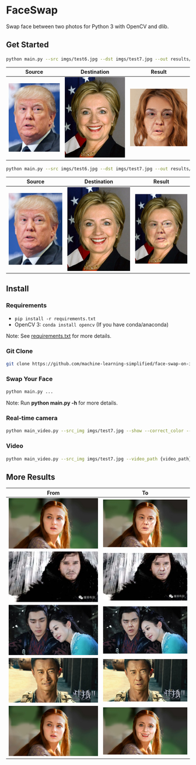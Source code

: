 # FaceSwap
Swap face between two photos for Python 3 with OpenCV and dlib.

## Get Started
```sh
python main.py --src imgs/test6.jpg --dst imgs/test7.jpg --out results/output6_7.jpg --correct_color
```

| Source | Destination | Result |
| --- | --- | --- |
|![](imgs/test6.jpg) | ![](imgs/test7.jpg) | ![](results/output6_7.jpg) |

```sh
python main.py --src imgs/test6.jpg --dst imgs/test7.jpg --out results/output6_7_2d.jpg --correct_color --warp_2d
```

| Source | Destination | Result |
| --- | --- | --- |
|![](imgs/test6.jpg) | ![](imgs/test7.jpg) | ![](results/output6_7_2d.jpg) |


## Install
### Requirements
* `pip install -r requirements.txt`
* OpenCV 3: `conda install opencv` (If you have conda/anaconda)

Note: See [requirements.txt](requirements.txt) for more details.
### Git Clone
```sh
git clone https://github.com/machine-learning-simplified/face-swap-on-image-or-video.git
```
### Swap Your Face
```sh
python main.py ...
```
Note: Run **python main.py -h** for more details.


### Real-time camera
```sh
python main_video.py --src_img imgs/test7.jpg --show --correct_color --save_path {*.avi}
```
### Video
```sh
python main_video.py --src_img imgs/test7.jpg --video_path {video_path} --show --correct_color --save_path {*.avi}
```

## More Results
| From | To |
| --- | --- |
| ![](imgs/test4.jpg) | ![](results/output6_4.jpg) |
| ![](imgs/test3.jpg) | ![](results/output6_3.jpg) |
| ![](imgs/test2.jpg) | ![](results/output6_2_2d.jpg) |
| ![](imgs/test1.jpg) | ![](results/output6_1.jpg) |
| ![](imgs/test4.jpg) | ![](results/output7_4.jpg) |
